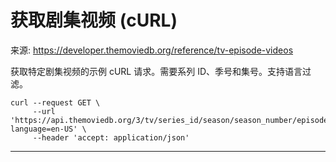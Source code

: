 # 获取剧集视频 (cURL)

来源: https://developer.themoviedb.org/reference/tv-episode-videos

获取特定剧集视频的示例 cURL 请求。需要系列 ID、季号和集号。支持语言过滤。

```shell
curl --request GET \
     --url 'https://api.themoviedb.org/3/tv/series_id/season/season_number/episode/episode_number/videos?language=en-US' \
     --header 'accept: application/json'
```

--------------------------------
